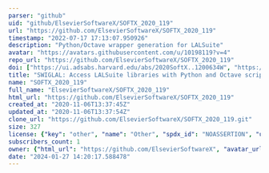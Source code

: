 ```yaml
---
parser: "github"
uid: "github/ElsevierSoftwareX/SOFTX_2020_119"
url: "https://github.com/ElsevierSoftwareX/SOFTX_2020_119"
timestamp: "2022-07-17 17:13:07.950926"
description: "Python/Octave wrapper generation for LALSuite"
avatar: "https://avatars.githubusercontent.com/u/10198119?v=4"
repo_url: "https://github.com/ElsevierSoftwareX/SOFTX_2020_119"
doi: ["https://ui.adsabs.harvard.edu/abs/2020SoftX..1200634W", "https://ui.adsabs.harvard.edu/abs/2020ascl.soft12022W/abstract"]
title: "SWIGLAL: Access LALSuite libraries with Python and Octave scripts"
name: "SOFTX_2020_119"
full_name: "ElsevierSoftwareX/SOFTX_2020_119"
html_url: "https://github.com/ElsevierSoftwareX/SOFTX_2020_119"
created_at: "2020-11-06T13:37:45Z"
updated_at: "2020-11-06T13:37:54Z"
clone_url: "https://github.com/ElsevierSoftwareX/SOFTX_2020_119.git"
size: 327
license: {"key": "other", "name": "Other", "spdx_id": "NOASSERTION", "url": null, "node_id": "MDc6TGljZW5zZTA="}
subscribers_count: 1
owner: {"html_url": "https://github.com/ElsevierSoftwareX", "avatar_url": "https://avatars.githubusercontent.com/u/10198119?v=4", "login": "ElsevierSoftwareX", "type": "Organization"}
date: "2024-01-27 14:20:17.588478"
---
```

